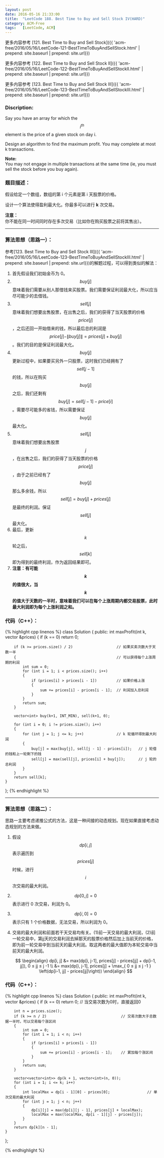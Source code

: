 ```yaml
---
layout: post
date: 2016-05-16 21:33:00
title:  "LeetCode 188. Best Time to Buy and Sell Stock IV(HARD)"
category: ACM-Free
tags:   [LeetCode, ACM]
---
```


更多内容参考 [121. Best Time to Buy and Sell Stock]({{ 'acm-free/2016/05/16/LeetCode-121-BestTimeToBuyAndSellStock.html' | prepend: site.baseurl | prepend: site.url}})

更多内容参考 [122. Best Time to Buy and Sell Stock II]({{ 'acm-free/2016/05/16/LeetCode-122-BestTimeToBuyAndSellStockII.html' | prepend: site.baseurl | prepend: site.url}})

更多内容参考 [123. Best Time to Buy and Sell Stock III]({{ 'acm-free/2016/05/16/LeetCode-123-BestTimeToBuyAndSellStockIII.html' | prepend: site.baseurl | prepend: site.url}})

### Discription:

Say you have an array for which the $$ i^{th} $$ element is the price of a given stock on day i.

Design an algorithm to find the maximum profit. You may complete at most k transactions.

**Note:**  
You may not engage in multiple transactions at the same time (ie, you must sell the stock before you buy again).

### 题目描述：

假设给定一个数组，数组的第 i 个元素是第 i 天股票的价格。

设计一个算法使得盈利最大化。你最多可以进行 **k** 次交易。

**注意：**  
你不能在同一时间同时存在多次交易（比如你在购买股票之前将其售出）。

---

### 算法思想（思路一）：

参考[123. Best Time to Buy and Sell Stock III]({{ 'acm-free/2016/05/16/LeetCode-123-BestTimeToBuyAndSellStockIII.html' | prepend: site.baseurl | prepend: site.url}})的解题过程，可以得到类似的解法：

1. 首先假设我们初始金币为 0。  
2. $$ buy[j] $$ 意味着我们需要从别人那借钱来买股票。我们需要保证利润最大化，所以应当尽可能少的去借钱。  
3. $$ sell[j] $$ 意味着我们想要出售股票，在出售之后，我们的获得了当天股票的价格 $$ price[j] $$ ，之后还回一开始借来的钱，所以最后总的利润是  $$ price[j] - \| buy[j] \| = prices[j] + buy[j] $$。我们的目的是保证利润最大化。  
4. $$ buy[j] $$ 更新过程中，如果要买另外一只股票，这时我们已经拥有了 $$ sell[j-1] $$ 的钱，所以在购买 $$ buy[j] $$ 之后，我们还剩有 $$ buy[j] = sell[j-1] - price[i] $$。需要尽可能多的省钱，所以需要保证 $$ buy[j] $$ 最大化。  
5. $$ sell[j] $$ 意味着我们想要出售股票 $$ j $$ ，在出售之后，我们的获得了当天股票的价格 $$ price[j] $$ ，由于之前已经有了 $$ buy[j] $$ 那么多余钱，所以 $$ sell[j] = buy[j] + prices[j] $$ 是最终的利润。保证 $$ sell[j] $$ 最大化。  
6. 最后，更新 $$ k $$ 轮之后，$$ sell[k] $$即为得到的最终利润，作为返回结果即可。  
7. **注意：有可能 $$ k $$ 的值很大，当 $$ k $$ 的值大于天数的一半时，意味着我们可以在每个上涨周期内都交易股票，此时最大利润即为每个上涨利润之和。**

### 代码（C++）：

{% highlight cpp linenos %}
class Solution
{
public:
    int maxProfit(int k, vector<int> &prices)
    {
        if (k == 0) return 0;

        if (k >= prices.size() / 2)                    // 如果买卖次数大于天数一半
        {                                              // 可以获得每个上涨周期的利润
            int sum = 0;
            for (int i = 1; i < prices.size(); i++)
            {
                if (prices[i] > prices[i - 1])         // 如果价格上涨
                {
                    sum += prices[i] - prices[i - 1];  // 利润加入总利润
                }
            }
            return sum;
        }

        vector<int> buy(k+1, INT_MIN), sell(k+1, 0);

        for (int i = 0; i != prices.size(); i++)
        {
            for (int j = 1; j <= k; j++)               // k 轮循环得到最大利润
            {
                buy[j] = max(buy[j], sell[j - 1] - prices[i]);   // j 轮借的钱和上一轮剩下的钱
                sell[j] = max(sell[j], prices[i] + buy[j]);      // j 轮的总利润
            }
        }
        return sell[k];
    }
};
{% endhighlight %}

---

### 算法思想（思路二）：

思路一主要考虑递推公式的方法，这是一种间接的动态规划。现在如果直接考虑动态规划的方法来做。

1. 假设 $$ dp[i, j] $$ 表示遍历到 $$ prices[j] $$ 时候，进行 $$ i $$ 次交易的最大利润。  
2. $$ dp[0, j] = 0 $$ 表示进行 0 次交易，利润为 0。  
3. $$ dp[i, 0] = 0 $$ 表示只有 1 个价格数据，无法交易，所以利润为 0。  
4. 交易的最大利润和前面若干天交易均有关。(1)前一天交易的最大利润，(2)前一轮交易中，第jj天的交易利润去掉那天的股票价格然后加上当前天的价格，即为前一轮交易中到当前天的最大利润。取这两者的最大值即为本轮交易中当前天的最大利润。  

   $$ \begin{align}
      dp[i, j] &= max(dp[i, j-1], prices[j] - prices[jj] + dp[i-1, jj]), 0 ≤ jj ≤ j -1 \\
               &= max(dp[i, j-1], prices[j] + \max_{ 0 ≤ jj ≤ j -1 } \left(dp[i-1, jj] - prices[jj]\right))
      \end{align}
   $$  


### 代码（C++）：

{% highlight cpp linenos %}
class Solution
{
public:
    int maxProfit(int k, vector<int> &prices)
    {
        if (k == 0) return 0;                            // 当交易次数为0时，直接返回0

        int n = prices.size();
        if (k >= n / 2)                                  // 交易次数大于总数据一半时，可以交易每个涨区间
        {
            int sum = 0;
            for (int i = 1; i < n; i++)
            {
                if (prices[i] > prices[i - 1])
                {
                    sum += prices[i] - prices[i - 1];    // 累加每个涨区间
                }
            }
            return sum;
        }

        vector<vector<int>> dp(k + 1, vector<int>(n, 0));
        for (int i = 1; i <= k; i++)
        {
            int localMax = dp[i - 1][0] - prices[0];                 // 单次交易的最大利润
            for (int j = 1; j < n; j++)                              
            {
                dp[i][j] = max(dp[i][j - 1], prices[j] + localMax);
                localMax = max(localMax, dp[i - 1][j] - prices[j]);
            }
        }
        return dp[k][n - 1];
    }
};

{% endhighlight %}
